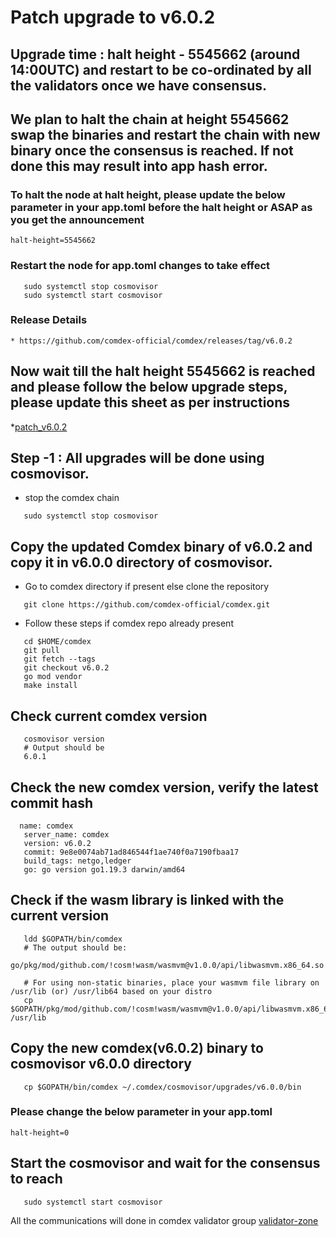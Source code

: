 # Patch upgrade to v6.0.2

## Upgrade time : halt height - 5545662 (around 14:00UTC) and restart to be co-ordinated by all the validators once we have consensus.

## We plan to halt the chain at height 5545662 swap the binaries and restart the chain with new binary once the consensus is reached. If not done this may result into app hash error.

### To halt the node at halt height, please update the below parameter in your app.toml before the halt height or ASAP as you get the announcement

```shell
halt-height=5545662
```

### Restart the node for app.toml changes to take effect

```shell
   sudo systemctl stop cosmovisor
   sudo systemctl start cosmovisor
```

### Release Details
    * https://github.com/comdex-official/comdex/releases/tag/v6.0.2


## Now wait till the halt height 5545662 is reached and please follow the below upgrade steps, please update this sheet as per instructions

*[patch_v6.0.2](https://docs.google.com/spreadsheets/d/1JcpjCKtSfpYmaQJUt0eZP_tsLYqcgvYEWDkEN2AfS80/edit#gid=0)

## Step -1 : All upgrades will be done using cosmovisor.

* stop the comdex chain

```shell
   sudo systemctl stop cosmovisor
```

## Copy the updated Comdex binary of v6.0.2 and copy it in v6.0.0 directory of cosmovisor.

* Go to comdex directory if present else clone the repository

```shell
   git clone https://github.com/comdex-official/comdex.git
```

* Follow these steps if comdex repo already present

```shell
   cd $HOME/comdex
   git pull
   git fetch --tags
   git checkout v6.0.2
   go mod vendor
   make install
```

## Check current comdex version
```shell
   cosmovisor version
   # Output should be
   6.0.1
```

## Check the new comdex version, verify the latest commit hash

```shell
  name: comdex
   server_name: comdex
   version: v6.0.2
   commit: 9e8e0074ab71ad846544f1ae740f0a7190fbaa17
   build_tags: netgo,ledger
   go: go version go1.19.3 darwin/amd64

```

## Check if the wasm library is linked with the current version 

```shell
   ldd $GOPATH/bin/comdex
   # The output should be:
   go/pkg/mod/github.com/!cosm!wasm/wasmvm@v1.0.0/api/libwasmvm.x86_64.so

   # For using non-static binaries, place your wasmvm file library on /usr/lib (or) /usr/lib64 based on your distro
   cp $GOPATH/pkg/mod/github.com/!cosm!wasm/wasmvm@v1.0.0/api/libwasmvm.x86_64.so /usr/lib
```


## Copy the new comdex(v6.0.2) binary to cosmovisor v6.0.0 directory

```shell
   cp $GOPATH/bin/comdex ~/.comdex/cosmovisor/upgrades/v6.0.0/bin
```
### Please change the below parameter in your app.toml

```shell
halt-height=0
```

## Start the cosmovisor and wait for the consensus to reach

```shell
   sudo systemctl start cosmovisor
```

All the communications will done in comdex validator group [validator-zone](https://discord.com/channels/890929797318967416/891998323416907786)
